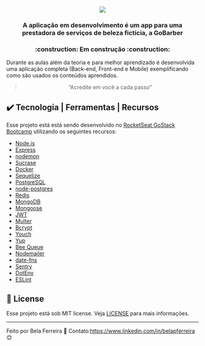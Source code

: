 <h1 align="center"> 
<img src="https://user-images.githubusercontent.com/59603768/74477739-9de97e80-4e8a-11ea-861b-bc3956a8989c.png">
</h1>

<h3 align="center">
  A aplicação em desenvolvimento é um app para uma prestadora de serviços de beleza fictícia, a GoBarber
</h3>

<h3 align="center">
  :construction: Em construção :construction:
</h3>

<p>Durante as aulas além da teoria e para melhor aprendizado é desenvolvida uma aplicação completa (Back-end, Front-end e Mobile) exemplificando como são usados os conteúdos aprendidos.</p>

<blockquote align="center">“Acredite em você a cada passo”</blockquote>

## :heavy_check_mark: Tecnologia | Ferramentas | Recursos

Esse projeto está está sendo desenvolvido no [RocketSeat GoStack Bootcamp](https://rocketseat.com.br/bootcamp) utilizando os seguintes recursos:

-  [Node.js](https://nodejs.org/en/)
-  [Express](https://expressjs.com/)
-  [nodemon](https://nodemon.io/)
-  [Sucrase](https://github.com/alangpierce/sucrase)
-  [Docker](https://www.docker.com/docker-community)
-  [Sequelize](http://docs.sequelizejs.com/)
-  [PostgreSQL](https://www.postgresql.org/)
-  [node-postgres](https://www.npmjs.com/package/pg)
-  [Redis](https://redis.io/)
-  [MongoDB](https://www.mongodb.com/)
-  [Mongoose](https://mongoosejs.com/)
-  [JWT](https://jwt.io/)
-  [Multer](https://github.com/expressjs/multer)
-  [Bcrypt](https://www.npmjs.com/package/bcrypt)
-  [Youch](https://www.npmjs.com/package/youch)
-  [Yup](https://www.npmjs.com/package/yup)
-  [Bee Queue](https://www.npmjs.com/package/bcrypt)
-  [Nodemailer](https://nodemailer.com/about/)
-  [date-fns](https://date-fns.org/)
-  [Sentry](https://sentry.io/)
-  [DotEnv](https://www.npmjs.com/package/dotenv)
-  [ESLint](https://eslint.org/)

## :memo: License
Esse projeto está sob MIT license. Veja [LICENSE](https://github.com/lukemorales/gobarber-api/blob/master/LICENSE) para mais informações.

---

Feito por Bela Ferreira :blue_heart: Contato:https://www.linkedin.com/in/belapferreira :blush:
